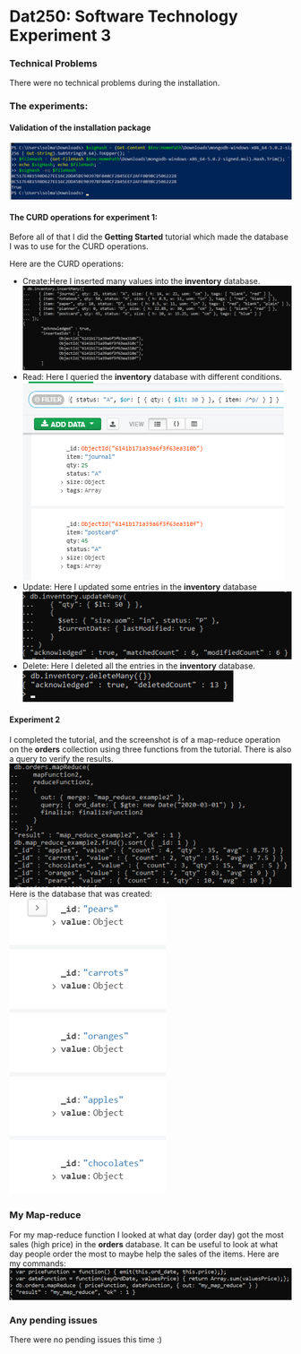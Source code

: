 # Dat250: Software Technology Experiment 3

### Technical Problems
There were no technical problems during the installation.


### The experiments:

#### Validation of the installation package
![Validation](Images/validation.png)

#### The CURD operations for experiment 1:
Before all of that I did the **Getting Started** tutorial which made the database I was to use for the CURD operations. 

Here are the CURD operations:
* Create:Here I inserted many values into the **inventory** database. 
![](Images/insert.png)
* Read: Here I queried the **inventory** database with different conditions.
![](Images/query.png)
* Update: Here I updated some entries in the **inventory** database
![](Images/update.png)
* Delete: Here I deleted all the entries in the **inventory** database.
![](Images/delete.png)

#### Experiment 2
I completed the tutorial, and the screenshot is of a map-reduce operation on the **orders** collection using three
functions from the tutorial. There is also a query to verify the results. 
![](Images/map_reduce.png)
Here is the database that was created:
![](Images/fruit.png)


### My Map-reduce
For my map-reduce function I looked at what day (order day) got the most sales (high price) in the **orders** database. 
It can be useful to look at what day people order the most to maybe help the sales of the items. 
Here are my commands:
![](Images/my_map_reduce.png)

### Any pending issues
There were no pending issues this time :)  